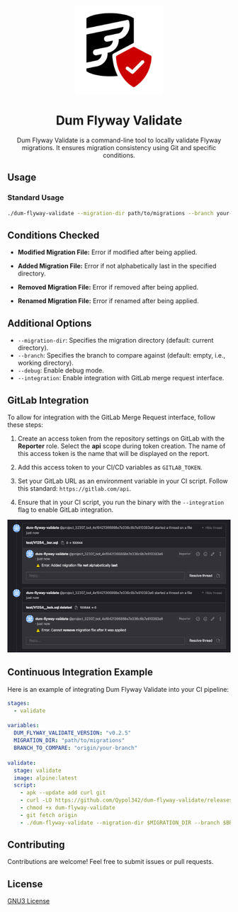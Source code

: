 <div align="center">
  <img width=200 alt="logo Dum Flyway Validate" src="doc/assets/logo.svg">

  # Dum Flyway Validate

  Dum Flyway Validate is a command-line tool to locally validate Flyway migrations. It ensures migration consistency using Git and specific conditions.

</div>

## Usage

### Standard Usage

```bash
./dum-flyway-validate --migration-dir path/to/migrations --branch your-branch
```

## Conditions Checked

- **Modified Migration File:** Error if modified after being applied.
  
- **Added Migration File:** Error if not alphabetically last in the specified directory.

- **Removed Migration File:** Error if removed after being applied.
  
- **Renamed Migration File:** Error if renamed after being applied.

## Additional Options

- `--migration-dir`: Specifies the migration directory (default: current directory).
- `--branch`: Specifies the branch to compare against (default: empty, i.e., working directory).
- `--debug`: Enable debug mode.
- `--integration`: Enable integration with GitLab merge request interface.

## GitLab Integration

To allow for integration with the GitLab Merge Request interface, follow these steps:

1. Create an access token from the repository settings on GitLab with the **Reporter** role. Select the **api** scope during token creation. The name of this access token is the name that will be displayed on the report.

2. Add this access token to your CI/CD variables as `GITLAB_TOKEN`.

3. Set your GitLab URL as an environment variable in your CI script. Follow this standard: `https://gitlab.com/api`.

4. Ensure that in your CI script, you run the binary with the `--integration` flag to enable GitLab integration.

<img src="doc/assets/illustration.PNG" alt="Illustration of gitlab integration" height="300">

## Continuous Integration Example

Here is an example of integrating Dum Flyway Validate into your CI pipeline:

```yaml
stages:
  - validate

variables:
  DUM_FLYWAY_VALIDATE_VERSION: "v0.2.5"
  MIGRATION_DIR: "path/to/migrations"
  BRANCH_TO_COMPARE: "origin/your-branch"

validate:
  stage: validate
  image: alpine:latest
  script:
    - apk --update add curl git
    - curl -LO https://github.com/Qypol342/dum-flyway-validate/releases/download/$DUM_FLYWAY_VALIDATE_VERSION/dum-flyway-validate
    - chmod +x dum-flyway-validate
    - git fetch origin
    - ./dum-flyway-validate --migration-dir $MIGRATION_DIR --branch $BRANCH_TO_COMPARE --integration
```

## Contributing

Contributions are welcome! Feel free to submit issues or pull requests.

## License

[GNU3 License](LICENSE)
